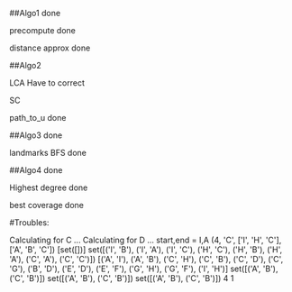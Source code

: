 
##Algo1 done

precompute done

distance approx done

##Algo2

LCA Have to correct

SC

path_to_u done

##Algo3 done

landmarks BFS done

##Algo4 done

Highest degree done

best coverage done



#Troubles:

Calculating for C ...
Calculating for D ...
start,end = I,A
(4, 'C', ['I', 'H', 'C'], ['A', 'B', 'C'])
[set([])]
set([('I', 'B'), ('I', 'A'), ('I', 'C'), ('H', 'C'), ('H', 'B'), ('H', 'A'), ('C', 'A'), ('C', 'C')])
[('A', 'I'), ('A', 'B'), ('C', 'H'), ('C', 'B'), ('C', 'D'), ('C', 'G'), ('B', 'D'), ('E', 'D'), ('E', 'F'), ('G', 'H'), ('G', 'F'), ('I', 'H')]
set([('A', 'B'), ('C', 'B')])
set([('A', 'B'), ('C', 'B')])
set([('A', 'B'), ('C', 'B')])
4
1

